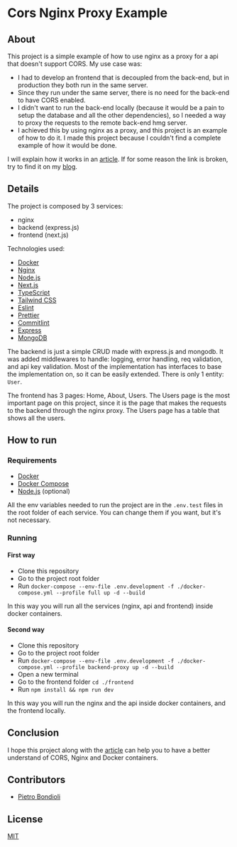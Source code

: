 # Cors Nginx Proxy Example

## About

This project is a simple example of how to use nginx as a proxy for a api that doesn't support CORS. My use case was:

- I had to develop an frontend that is decoupled from the back-end, but in production they both run in the same server.
- Since they run under the same server, there is no need for the back-end to have CORS enabled.
- I didn't want to run the back-end locally (because it would be a pain to setup the database and all the other dependencies), so I needed a way to proxy the requests to the remote back-end hmg server.
- I achieved this by using nginx as a proxy, and this project is an example of how to do it. I made this project because I couldn't find a complete example of how it would be done.

I will explain how it works in an [article](#). If for some reason the link is broken, try to find it on my [blog](https://pietrobondioli.com.br).

## Details

The project is composed by 3 services:

- nginx
- backend (express.js)
- frontend (next.js)

Technologies used:

- [Docker](https://www.docker.com/)
- [Nginx](https://www.nginx.com/)
- [Node.js](https://nodejs.org/en/)
- [Next.js](https://nextjs.org/)
- [TypeScript](https://www.typescriptlang.org/)
- [Tailwind CSS](https://tailwindcss.com/)
- [Eslint](https://eslint.org/)
- [Prettier](https://prettier.io/)
- [Commitlint](https://commitlint.js.org/)
- [Express](https://expressjs.com/)
- [MongoDB](https://www.mongodb.com/)

The backend is just a simple CRUD made with express.js and mongodb. It was added middlewares to handle: logging, error handling, req validation, and api key validation. Most of the implementation has interfaces to base the implementation on, so it can be easily extended. There is only 1 entity: `User`.

The frontend has 3 pages: Home, About, Users. The Users page is the most important page on this project, since it is the page that makes the requests to the backend through the nginx proxy. The Users page has a table that shows all the users.

## How to run

### Requirements

- [Docker](https://www.docker.com/)
- [Docker Compose](https://docs.docker.com/compose/)
- [Node.js](https://nodejs.org/en/) (optional)

All the env variables needed to run the project are in the `.env.test` files in the root folder of each service. You can change them if you want, but it's not necessary.

### Running

#### First way

- Clone this repository
- Go to the project root folder
- Run `docker-compose --env-file .env.development -f ./docker-compose.yml --profile full up -d --build`

In this way you will run all the services (nginx, api and frontend) inside docker containers.

#### Second way

- Clone this repository
- Go to the project root folder
- Run `docker-compose --env-file .env.development -f ./docker-compose.yml --profile backend-proxy up -d --build`
- Open a new terminal
- Go to the frontend folder `cd ./frontend`
- Run `npm install && npm run dev`

In this way you will run the nginx and the api inside docker containers, and the frontend locally.

## Conclusion

I hope this project along with the [article](#) can help you to have a better understand of CORS, Nginx and Docker containers.

## Contributors

- [Pietro Bondioli](github.com/pietrobondioli)

## License

[MIT](./LICENSE.md)
